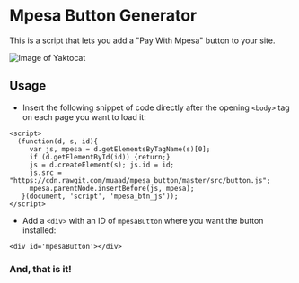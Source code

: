 # Mpesa Button Generator

This is a script that lets you add a "Pay With Mpesa" button to your site.

![Image of Yaktocat](https://raw.githubusercontent.com/muaad/mpesa_button/master/images/mpesa-btn.gif)

## Usage

* Insert the following snippet of code directly after the opening `<body>` tag on each page you want to load it:
```
<script>  
  (function(d, s, id){
     var js, mpesa = d.getElementsByTagName(s)[0];
     if (d.getElementById(id)) {return;}
     js = d.createElement(s); js.id = id;
     js.src = "https://cdn.rawgit.com/muaad/mpesa_button/master/src/button.js";
     mpesa.parentNode.insertBefore(js, mpesa);
   }(document, 'script', 'mpesa_btn_js'));
</script>

```

* Add a `<div>` with an ID of `mpesaButton` where you want the button installed:

```
<div id='mpesaButton'></div>
```

### And, that is it!
